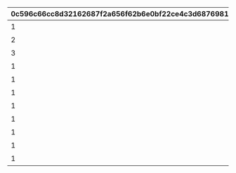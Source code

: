 |0c596c66cc8d32162687f2a656f62b6e0bf22ce4c3d68769819d7fc9abd23cc5|32db2b4b62974f9eae77c4a7cc219b1da05e9171e3d36a1243a94e001445bab8|9547c37a6ef46b9fd370da0e235cb7bb8e2cd6601b1722966cf04947fba75994|571728e21a1b7c3fd9cde036c4b2a5bfe3c555b803ae5549e2f8ee0d0bec08a3|fa5b9de17546d5a4869c0b65deb7c87cac730a30f37046fbf212b2d7e648be13|228a71d38a111558c6fc0f0c29e14802744a79c6f679bbe13bb8a63e0daa099a|
| --- | --- | --- | --- | --- | --- |
|1|1|1|おまかせ||2020-02-15 15:00:00|
|2|2|2|デフォルト||2020-02-15 15:00:00|
|3|3|3|アニバーサリー||2020-02-15 15:00:00|
|1|4|4|ピンク||2020-02-15 15:00:00|
|1|5|5|レッド||2020-02-15 15:00:00|
|1|6|6|イエロー||2020-02-15 15:00:00|
|1|7|7|グリーン||2020-02-15 15:00:00|
|1|8|8|ライトブルー||2020-02-15 15:00:00|
|1|9|9|ブルー||2020-02-15 15:00:00|
|1|10|10|パープル||2020-02-15 15:00:00|
|1|11|11|グレー||2020-02-15 15:00:00|